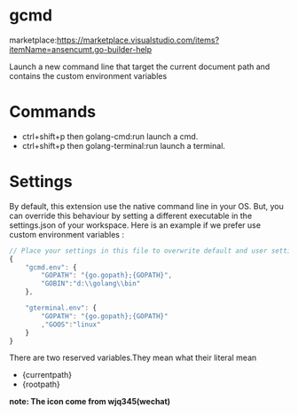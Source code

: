 # gcmd
marketplace:https://marketplace.visualstudio.com/items?itemName=ansencumt.go-builder-help

Launch a new command line that target the current document path and contains the custom environment variables

# Commands
* ctrl+shift+p then golang-cmd:run launch a cmd.
* ctrl+shift+p then golang-terminal:run launch a terminal.

# Settings
By default, this extension use the native command line in your OS. But, you can override this behaviour by setting a different executable in the settings.json of your workspace. Here is an example if we prefer use custom environment variables :
``` javascript
// Place your settings in this file to overwrite default and user settings.
{
    "gcmd.env": {
        "GOPATH": "{go.gopath};{GOPATH}",
        "GOBIN":"d:\\golang\\bin"
    },

    "gterminal.env": {
        "GOPATH": "{go.gopath};{GOPATH}"
        ,"GOOS":"linux"
    }
}
```
There are two reserved variables.They mean what their literal mean

* {currentpath}
* {rootpath}

__note: The icon come from wjq345(wechat)__